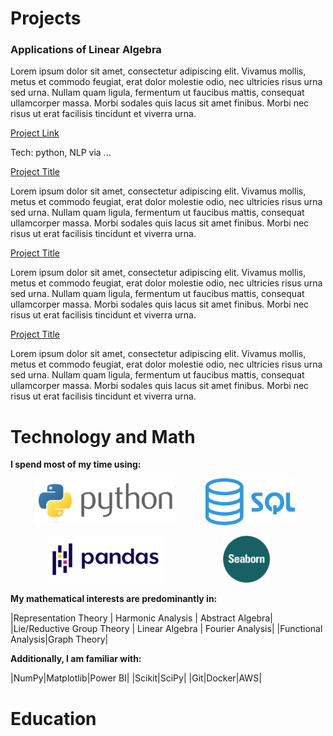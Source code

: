 # Projects

<div class="proj">
<h3>Applications of Linear Algebra</h3>
<p> Lorem ipsum dolor sit amet, consectetur adipiscing elit. Vivamus mollis, metus et commodo feugiat, erat dolor molestie odio, nec ultricies risus urna sed urna. Nullam quam ligula, fermentum ut faucibus mattis, consequat ullamcorper massa. Morbi sodales quis lacus sit amet finibus. Morbi nec risus ut erat facilisis tincidunt et viverra urna.</p>

<a href="https://jowenthomas.github.io/linear-algebra-applications/" target="_blank">Project Link</a>

<p>Tech: python, NLP via ...</p>
</div>

<div class="proj">
<a href="google.com" target="_blank">Project Title</a>
<p> Lorem ipsum dolor sit amet, consectetur adipiscing elit. Vivamus mollis, metus et commodo feugiat, erat dolor molestie odio, nec ultricies risus urna sed urna. Nullam quam ligula, fermentum ut faucibus mattis, consequat ullamcorper massa. Morbi sodales quis lacus sit amet finibus. Morbi nec risus ut erat facilisis tincidunt et viverra urna.</p>
</div>

<div class="proj">
<a href="google.com" target="_blank">Project Title</a>
<p> Lorem ipsum dolor sit amet, consectetur adipiscing elit. Vivamus mollis, metus et commodo feugiat, erat dolor molestie odio, nec ultricies risus urna sed urna. Nullam quam ligula, fermentum ut faucibus mattis, consequat ullamcorper massa. Morbi sodales quis lacus sit amet finibus. Morbi nec risus ut erat facilisis tincidunt et viverra urna.</p>
</div>

<div class="proj">
<a href="google.com" target="_blank">Project Title</a>
<p> Lorem ipsum dolor sit amet, consectetur adipiscing elit. Vivamus mollis, metus et commodo feugiat, erat dolor molestie odio, nec ultricies risus urna sed urna. Nullam quam ligula, fermentum ut faucibus mattis, consequat ullamcorper massa. Morbi sodales quis lacus sit amet finibus. Morbi nec risus ut erat facilisis tincidunt et viverra urna.</p>
</div>




# Technology and Math

**I spend most of my time using:**

&nbsp;&nbsp;&nbsp;&nbsp;&nbsp;&nbsp;&nbsp;&nbsp;&nbsp;&nbsp;<img src="./assets/language_logos/python.png" alt="python" height="75"/> &nbsp;&nbsp;&nbsp;&nbsp;&nbsp;&nbsp;&nbsp;&nbsp;&nbsp;&nbsp; <img src="./assets/language_logos/sql.png" alt="sql" height="75"/>

&nbsp;&nbsp;&nbsp;&nbsp;&nbsp;&nbsp;&nbsp;&nbsp;&nbsp;&nbsp;&nbsp;&nbsp;&nbsp;&nbsp;&nbsp;<img src="./assets/language_logos/pandas.png" alt="pandas" height="75"/> &nbsp;&nbsp;&nbsp;&nbsp;&nbsp;&nbsp;&nbsp;&nbsp;&nbsp;&nbsp;&nbsp;&nbsp;&nbsp;&nbsp;&nbsp;&nbsp;&nbsp;&nbsp;&nbsp;&nbsp;&nbsp;&nbsp;&nbsp;<img src="./assets/language_logos/seaborn.png" alt="seaborn" height="75"/>


**My mathematical interests are predominantly in:**

|Representation Theory | Harmonic Analysis  |   Abstract Algebra|
|Lie/Reductive Group Theory  |   Linear Algebra  |   Fourier Analysis|
|Functional Analysis|Graph Theory|

**Additionally, I am familiar with:**

|NumPy|Matplotlib|Power BI|
|Scikit|SciPy|
|Git|Docker|AWS|





# Education

